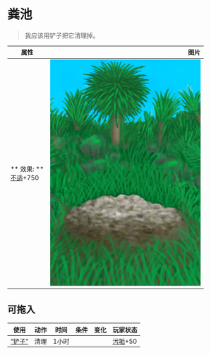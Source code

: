# 粪池  
> 我应该用铲子把它清理掉。  
  
  属性  |   图片   
 ----  |  ----:   
 ** 效果: **<br>[不适](Discomfort.md)+750  |  ![](Sprite/Cesspool.png)   
  
## 可拖入  
使用  |  动作  |  时间  |  条件  |  变化  |  玩家状态  
----  |  ----  |  ----  |  ----  |  ----  |  ----  
[“铲子”](tag_Shovel.md)  |  清理  |  1小时  |    |    |  [污垢](Filth.md)+50  
